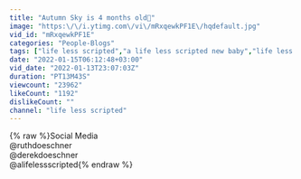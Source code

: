 ```yaml
---
title: "Autumn Sky is 4 months old🎉"
image: "https:\/\/i.ytimg.com\/vi\/mRxqewkPF1E\/hqdefault.jpg"
vid_id: "mRxqewkPF1E"
categories: "People-Blogs"
tags: ["life less scripted","a life less scripted new baby","life less scripted new baby"]
date: "2022-01-15T06:12:48+03:00"
vid_date: "2022-01-13T23:07:03Z"
duration: "PT13M43S"
viewcount: "23962"
likeCount: "1192"
dislikeCount: ""
channel: "life less scripted"
---
```

{% raw %}Social Media<br />@ruthdoeschner<br />@derekdoeschner<br />@alifelessscripted{% endraw %}
